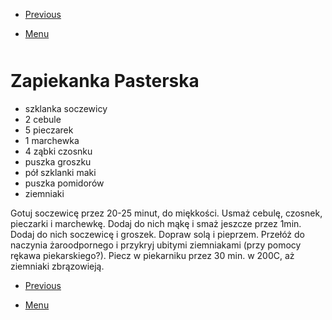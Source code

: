 <!-- Navigation Menu Start -->

- [Previous](Tarta.md)

- [Menu](README.md)

<div style="margin-bottom: 50px"></div>

<!-- /Navigation Menu Start -->

# Zapiekanka Pasterska

- szklanka soczewicy
- 2 cebule
- 5 pieczarek
- 1 marchewka
- 4 ząbki czosnku
- puszka groszku
- pół szklanki maki
- puszka pomidorów
- ziemniaki

Gotuj soczewicę przez 20-25 minut, do miękkości. Usmaż cebulę, czosnek, pieczarki i marchewkę. Dodaj do nich mąkę i smaż jeszcze przez 1min. Dodaj do nich soczewicę i groszek. 
Dopraw solą i pieprzem. Przełóż do naczynia żaroodpornego i przykryj ubitymi ziemniakami (przy pomocy rękawa piekarskiego?). Piecz w piekarniku przez 30 min. w 200C, aż ziemniaki zbrązowieją.


<!-- Navigation Menu End -->

- [Previous](Tarta.md)

- [Menu](README.md)

<div style="margin-bottom: 50px"></div>

<!-- /Navigation Menu End -->